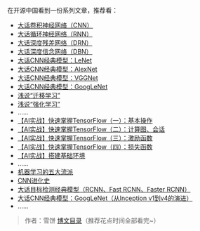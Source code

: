 

在开源中国看到一份系列文章，推荐看：

- [大话卷积神经网络（CNN）](https://my.oschina.net/u/876354/blog/1620906)
- [大话循环神经网络（RNN）](https://my.oschina.net/u/876354/blog/1621839)
- [大话深度残差网络（DRN）](https://my.oschina.net/u/876354/blog/1622896)
- [大话深度信念网络（DBN）](https://my.oschina.net/u/876354/blog/1626639)
- [大话CNN经典模型：LeNet](https://my.oschina.net/u/876354/blog/1632862)
- [大话CNN经典模型：AlexNet](https://my.oschina.net/u/876354/blog/1633143)
- [大话CNN经典模型：VGGNet](https://my.oschina.net/u/876354/blog/1634322)
- [大话CNN经典模型：GoogLeNet](https://my.oschina.net/u/876354/blog/1637819)
- [浅说“迁移学习”](https://my.oschina.net/u/876354/blog/1614883)
- [浅说“强化学习”](https://my.oschina.net/u/876354/blog/1614879)
- ……
- [【AI实战】快速掌握TensorFlow（一）：基本操作](https://my.oschina.net/u/876354/blog/1930175)
- [【AI实战】快速掌握TensorFlow（二）：计算图、会话](https://my.oschina.net/u/876354/blog/1930490)
- [【AI实战】快速掌握TensorFlow（三）：激励函数](https://my.oschina.net/u/876354/blog/1937296)
- [【AI实战】快速掌握TensorFlow（四）：损失函数](https://my.oschina.net/u/876354/blog/1940819)
- [【AI实战】搭建基础环境](https://my.oschina.net/u/876354/blog/1924805)
- ……
- [机器学习的五大流派](https://my.oschina.net/u/876354/blog/1676029)
- [CNN进化史](https://my.oschina.net/u/876354/blog/1797489)
- [大话目标检测经典模型（RCNN、Fast RCNN、Faster RCNN）](https://my.oschina.net/u/876354/blog/1787921)
- [大话CNN经典模型：GoogLeNet（从Inception v1到v4的演进）](https://my.oschina.net/u/876354/blog/1637819)
- ……

> 作者：雪饼	[博文目录](https://my.oschina.net/u/876354)（推荐花点时间全部看完~）
